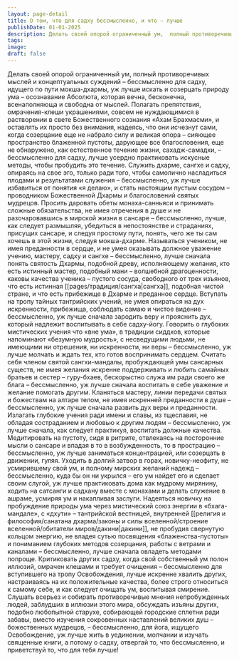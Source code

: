 ```yaml
---
layout: page-detail
title: О том, что для садху бессмысленно, и что – лучше
publishDate: 01-01-2025
description: Делать своей опорой ограниченный ум,  полный противоречивых мыслей и концептуальных суждений  – бессмысленно для садху, идущего по пути мокша-дхармы,  уж лучше искать и созерцать природу ума  – осознавание Абсолюта, которая вечна, бесконечна, всенаполняюща и свободна от мыслей...
tags:
image:
draft: false
---
```

Делать своей опорой ограниченный ум,  полный противоречивых мыслей и концептуальных суждений  – бессмысленно для садху, идущего по пути мокша-дхармы,  уж лучше искать и созерцать природу ума  – осознавание Абсолюта, которая вечна, бесконечна, всенаполняюща и свободна от мыслей. Полагать препятствия, омрачения-клеши украшениями,  совсем не нуждающимися в растворении  в свете Божественного сознания «Ахам Брахмасми», и оставлять их просто без внимания,  надеясь, что они исчезнут сами,  когда созерцание еще не набрало силу и великая опора  – сияющее пространство блаженной пустоты, дарующее все благословения,  еще не обнаружено,  как естественное течение жизни,  сахадж-самадхи,  – бессмысленно для садху, лучше усердно практиковать искусные методы,  чтобы пробудить это течение. Служить дхарме, сангхе и садху,  опираясь на свое эго, только ради того,  чтобы самолично насладиться плодами  и результатами служения  – бессмысленно, уж лучше избавиться от понятия «я делаю»,  и стать настоящим пустым сосудом  – проводником Божественной Дхармы  и благословений святых мудрецов. Просить даровать обеты монаха-санньяси  и принимать сложные обязательства,  не имея отречения в душе  и не разочаровавшись в мирской жизни в сансаре  – бессмысленно, лучше, как следует размышляя,  убедиться в непостоянстве и страданиях,  присущих сансаре, и следуя простому пути, понять,  чего же ты сам хочешь в этой жизни, следуя мокша-дхарме. Называться учеником, не имея преданности в сердце,  и не умея оказывать должное уважение учению,  мастеру, садху и сангхе  – бессмысленно, лучше сначала понять святость Дхармы,  подобной древу, исполняющему желания,  кто есть истинный мастер, подобный мани – волшебной драгоценности,  каковы качества ученика – пустого сосуда,  свободного от трех изъянов, что есть истинная [[pages/традиция/сангха|сангха]], подобная чистой стране,  и что есть прибежище в Дхарме и преданное сердце. Вступать на тропу тайных тантрийских учений,  не умея опираться на дух искренности, прибежища,  соблюдать самаю и чистое видение  – бессмысленно, уж лучше сначала зародить веру и прояснить дух,  который надлежит воспитывать в себе садху-йогу. Говорить о глубоких мистических учения что «вне ума»,  в традиции сиддхов,  которые напоминают «безумную мудрость», с несведущими людьми, не имеющими ни отрешения,  ни искренности, ни веры  – бессмысленно, уж лучше молчать и ждать тех, кто готов воспринимать сердцем. Считать себя членом святой сангхи-мандалы,  пробуждающей умы сансарных существ,  не имея желания искренне поддерживать и любить  самайных братьев и сестер – гуру-бхаев, бескорыстно служа им ради своего же блага  – бессмысленно, уж лучше сначала воспитать в себе уважение  и желание помогать другим. Кланяться мастеру, линии передачи святых  и божествам на алтаре телом,  не имея искренней преданности в душе  – бессмысленно, уж лучше сначала развить дух веры и преданности. Излагать глубокие учения ради имени и славы,  из тщеславия, не обладая  состраданием и любовью к другим людям  – бессмысленно, уж лучше сначала, как следует практикуя,  воспитать должные качества. Медитировать на пустоту, сидя в ритрите,  отвлекаясь на посторонние мысли о сансаре  и впадая в то в возбужденность,  то в прострацию  – бессмысленно, уж лучше заниматься концентрацией,  или созерцать в движении, гуляя. Уходить в долгий затвор в горах, новичку-неофиту,  не усмирившему свой ум,  и полному мирских желаний надежд  – бессмысленно, куда бы он ни укрылся  – его ум найдет его и сделает своим слугой,  уж лучше практиковать дома как мудрому мирянину,  ходить на сатсанги и садхану вместе с монахами и делать служение в ашраме,  усмиряя ум и накапливая заслуги. Надеяться новичку на пробуждение природы ума  через мистический союз энергии в «бхага-мандале»,  с «дхути» – тантрийской вестницей, внутренней [[религия и философия/санатана дхарма/законы и силы вселенной/строение вселенной/обитатели миров/дакини|дакини]],  не пробудив свернутую кольцом энергию, не владея сутью посвящения «блаженства-пустоты»  и пониманием глубоких методов созерцания,  работы с ветрами и каналами  – бессмысленно, лучше сначала овладеть методами попроще. Критиковать других садху,  когда свой собственный ум полон иллюзий,  омрачен клешами и требует очищения  – бессмысленно для вступившего на тропу Освобождения, лучше искренне хвалить других,  настраиваясь на их положительные качества,  более строго относиться к самому себе,  и как следует очищать ум, воспитывая смирение. Слушать всерьез и собирать противоречивые мнения  непробужденных людей,  заблудших в иллюзии этого мира,  обсуждать изъяны других, подобно любопытной старухе,  собирающей городские сплетни ради забавы,  вместо изучения сокровенных наставлений великих душ  – божественных мудрецов,  – бессмысленно, для йога, ищущего Освобождение,  уж лучше жить в уединении, молчании  и изучать священные книги, а потому о садху, отвергай то, что бессмысленно,  и приветствуй то, что для тебя лучше!
